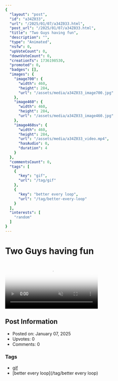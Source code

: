 ```yaml
---
{
  "layout": "post",
  "id": "a34Z033",
  "url": "/2025/01/07/a34Z033.html",
  "post_url": "/2025/01/07/a34Z033.html",
  "title": "Two Guys having fun",
  "description": "",
  "type": "Animated",
  "nsfw": 0,
  "upVoteCount": 0,
  "downVoteCount": 0,
  "creationTs": 1736198530,
  "promoted": 0,
  "badges": [],
  "images": {
    "image700": {
      "width": 460,
      "height": 284,
      "url": "/assets/media/a34Z033_image700.jpg"
    },
    "image460": {
      "width": 460,
      "height": 284,
      "url": "/assets/media/a34Z033_image460.jpg"
    },
    "image460sv": {
      "width": 460,
      "height": 284,
      "url": "/assets/media/a34Z033_video.mp4",
      "hasAudio": 0,
      "duration": 4
    }
  },
  "commentsCount": 0,
  "tags": [
    {
      "key": "gif",
      "url": "/tag/gif"
    },
    {
      "key": "better every loop",
      "url": "/tag/better-every-loop"
    }
  ],
  "interests": [
    "random"
  ]
}
---
```


# Two Guys having fun

<video controls playsinline loop muted poster="/assets/media/a34Z033_image460.jpg">
  <source src="/assets/media/a34Z033_video.mp4" type="video/mp4">
  Your browser does not support the video tag.
</video>

## Post Information

- Posted on: January 07, 2025
- Upvotes: 0
- Comments: 0

### Tags

- [gif](/tag/gif)
- [better every loop](/tag/better every loop)
